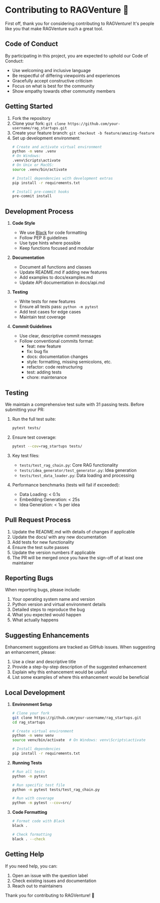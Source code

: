# Contributing to RAGVenture 🚀

First off, thank you for considering contributing to RAGVenture! It's people like you that make RAGVenture such a great tool.

## Code of Conduct

By participating in this project, you are expected to uphold our Code of Conduct:

- Use welcoming and inclusive language
- Be respectful of differing viewpoints and experiences
- Gracefully accept constructive criticism
- Focus on what is best for the community
- Show empathy towards other community members

## Getting Started

1. Fork the repository
2. Clone your fork: `git clone https://github.com/your-username/rag_startups.git`
3. Create your feature branch: `git checkout -b feature/amazing-feature`
4. Set up development environment:
   ```bash
   # Create and activate virtual environment
   python -m venv .venv
   # On Windows:
   .venv\Scripts\activate
   # On Unix or MacOS:
   source .venv/bin/activate

   # Install dependencies with development extras
   pip install -r requirements.txt

   # Install pre-commit hooks
   pre-commit install
   ```

## Development Process

1. **Code Style**
   - We use [Black](https://github.com/psf/black) for code formatting
   - Follow PEP 8 guidelines
   - Use type hints where possible
   - Keep functions focused and modular

2. **Documentation**
   - Document all functions and classes
   - Update README.md if adding new features
   - Add examples to docs/examples.md
   - Update API documentation in docs/api.md

3. **Testing**
   - Write tests for new features
   - Ensure all tests pass: `python -m pytest`
   - Add test cases for edge cases
   - Maintain test coverage

4. **Commit Guidelines**
   - Use clear, descriptive commit messages
   - Follow conventional commits format:
     - feat: new feature
     - fix: bug fix
     - docs: documentation changes
     - style: formatting, missing semicolons, etc.
     - refactor: code restructuring
     - test: adding tests
     - chore: maintenance

## Testing

We maintain a comprehensive test suite with 31 passing tests. Before submitting your PR:

1. Run the full test suite:
   ```bash
   pytest tests/
   ```

2. Ensure test coverage:
   ```bash
   pytest --cov=rag_startups tests/
   ```

3. Key test files:
   - `tests/test_rag_chain.py`: Core RAG functionality
   - `tests/idea_generator/test_generator.py`: Idea generation
   - `tests/test_data_loader.py`: Data loading and processing

4. Performance benchmarks (tests will fail if exceeded):
   - Data Loading: < 0.1s
   - Embedding Generation: < 25s
   - Idea Generation: < 1s per idea

## Pull Request Process

1. Update the README.md with details of changes if applicable
2. Update the docs/ with any new documentation
3. Add tests for new functionality
4. Ensure the test suite passes
5. Update the version numbers if applicable
6. The PR will be merged once you have the sign-off of at least one maintainer

## Reporting Bugs

When reporting bugs, please include:

1. Your operating system name and version
2. Python version and virtual environment details
3. Detailed steps to reproduce the bug
4. What you expected would happen
5. What actually happens

## Suggesting Enhancements

Enhancement suggestions are tracked as GitHub issues. When suggesting an enhancement, please:

1. Use a clear and descriptive title
2. Provide a step-by-step description of the suggested enhancement
3. Explain why this enhancement would be useful
4. List some examples of where this enhancement would be beneficial

## Local Development

1. **Environment Setup**
   ```bash
   # Clone your fork
   git clone https://github.com/your-username/rag_startups.git
   cd rag_startups

   # Create virtual environment
   python -m venv venv
   source venv/bin/activate  # On Windows: venv\Scripts\activate

   # Install dependencies
   pip install -r requirements.txt
   ```

2. **Running Tests**
   ```bash
   # Run all tests
   python -m pytest

   # Run specific test file
   python -m pytest tests/test_rag_chain.py

   # Run with coverage
   python -m pytest --cov=src/
   ```

3. **Code Formatting**
   ```bash
   # Format code with Black
   black .

   # Check formatting
   black . --check
   ```

## Getting Help

If you need help, you can:
1. Open an issue with the question label
2. Check existing issues and documentation
3. Reach out to maintainers

Thank you for contributing to RAGVenture! 🙏

